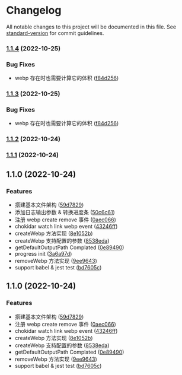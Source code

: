 # Changelog

All notable changes to this project will be documented in this file. See [standard-version](https://github.com/conventional-changelog/standard-version) for commit guidelines.

### [1.1.4](https://github.com/zhuwei-ones/webp-auto-transform/compare/v1.1.2...v1.1.4) (2022-10-25)


### Bug Fixes

* webp 存在时也需要计算它的体积 ([f84d256](https://github.com/zhuwei-ones/webp-auto-transform/commit/f84d256f557d0fb6cb8e52a18cede71a453e92fd))

### [1.1.3](https://github.com/zhuwei-ones/webp-auto-transform/compare/v1.1.2...v1.1.3) (2022-10-25)


### Bug Fixes

* webp 存在时也需要计算它的体积 ([f84d256](https://github.com/zhuwei-ones/webp-auto-transform/commit/f84d256f557d0fb6cb8e52a18cede71a453e92fd))

### [1.1.2](https://github.com/zhuwei-ones/webp-auto-transform/compare/v1.1.1...v1.1.2) (2022-10-24)

### [1.1.1](https://github.com/zhuwei-ones/webp-auto-transform/compare/v1.1.0...v1.1.1) (2022-10-24)

## 1.1.0 (2022-10-24)


### Features

* 搭建基本文件架构 ([59d7829](https://github.com/zhuwei-ones/webp-auto-transform/commit/59d78292d4d101a49d289163988a0659a07ac077))
* 添加日志输出参数 & 转换进度条 ([50c6c61](https://github.com/zhuwei-ones/webp-auto-transform/commit/50c6c61ede81365171e5ce9afdaad58bcaa6855d))
* 注册 webp create remove 事件 ([0aec066](https://github.com/zhuwei-ones/webp-auto-transform/commit/0aec066dc5b1ab3acb4c144b6755041657922133))
* chokidar watch link webp event ([43246ff](https://github.com/zhuwei-ones/webp-auto-transform/commit/43246ff2761efdea1d69bf14c7835f4ffd015acc))
* createWebp 方法实现 ([8e1052b](https://github.com/zhuwei-ones/webp-auto-transform/commit/8e1052b76369477ce1cb5fc960c432fb9c79c11c))
* createWebp 支持配置的参数 ([8538eda](https://github.com/zhuwei-ones/webp-auto-transform/commit/8538eda9a2662bd93171ee230b5368df66293c9f))
* getDefaultOutputPath Complated ([0e89490](https://github.com/zhuwei-ones/webp-auto-transform/commit/0e894909713c6aaa36b92a0e57ee493243eee824))
* progress init ([3a6a97d](https://github.com/zhuwei-ones/webp-auto-transform/commit/3a6a97d9fe455b1c2417a92afab84d694e2b5e64))
* removeWebp 方法实现 ([9ee9643](https://github.com/zhuwei-ones/webp-auto-transform/commit/9ee9643713b67d736d7dd0954f679990683ffff4))
* support babel & jest test ([bd7605c](https://github.com/zhuwei-ones/webp-auto-transform/commit/bd7605c455c460af003c9f15453be81d2783f7dc))

## 1.1.0 (2022-10-24)


### Features

* 搭建基本文件架构 ([59d7829](https://github.com/zhuwei-ones/webp-auto-transform/commit/59d78292d4d101a49d289163988a0659a07ac077))
* 注册 webp create remove 事件 ([0aec066](https://github.com/zhuwei-ones/webp-auto-transform/commit/0aec066dc5b1ab3acb4c144b6755041657922133))
* chokidar watch link webp event ([43246ff](https://github.com/zhuwei-ones/webp-auto-transform/commit/43246ff2761efdea1d69bf14c7835f4ffd015acc))
* createWebp 方法实现 ([8e1052b](https://github.com/zhuwei-ones/webp-auto-transform/commit/8e1052b76369477ce1cb5fc960c432fb9c79c11c))
* createWebp 支持配置的参数 ([8538eda](https://github.com/zhuwei-ones/webp-auto-transform/commit/8538eda9a2662bd93171ee230b5368df66293c9f))
* getDefaultOutputPath Complated ([0e89490](https://github.com/zhuwei-ones/webp-auto-transform/commit/0e894909713c6aaa36b92a0e57ee493243eee824))
* removeWebp 方法实现 ([9ee9643](https://github.com/zhuwei-ones/webp-auto-transform/commit/9ee9643713b67d736d7dd0954f679990683ffff4))
* support babel & jest test ([bd7605c](https://github.com/zhuwei-ones/webp-auto-transform/commit/bd7605c455c460af003c9f15453be81d2783f7dc))
